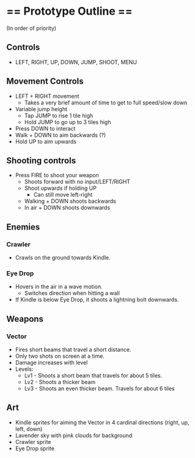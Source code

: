 # == Prototype Outline ==  
(In order of priority)
## **Controls**
- LEFT, RIGHT, UP, DOWN, JUMP, SHOOT, MENU

## **Movement Controls**
- LEFT + RIGHT movement
    - Takes a very brief amount of time to get to full speed/slow down
- Variable jump height
    - Tap JUMP to rise 1 tile high
    - Hold JUMP to go up to 3 tiles high
- Press DOWN to interact
- Walk + DOWN to aim backwards (?)
- Hold UP to aim upwards

## **Shooting controls**
- Press FIRE to shoot your weapon
    - Shoots forward with no input/LEFT/RIGHT
    - Shoot upwards if holding UP
        - Can still move left-right
    - Walking + DOWN shoots backwards
    - In air + DOWN shoots downwards

## **Enemies**
### Crawler 
- Crawls on the ground towards Kindle.

### Eye Drop
- Hovers in the air in a wave motion. 
    - Switches direction when hitting a wall
- If Kindle is below Eye Drop, it shoots a lightning bolt downwards.

## **Weapons**
### Vector
- Fires short beams that travel a short distance.
- Only two shots on screen at a time.
- Damage increases with level
- Levels:
    - Lv1 - Shoots a short beam that travels for about 5 tiles.
    - Lv2 - Shoots a thicker beam
    - Lv3 - Shoots an even thicker beam. Travels for about 6 tiles

## Art
- Kindle sprites for aiming the Vector in 4 cardinal directions (right, up, left, down)
- Lavender sky with pink clouds for background
- Crawler sprite
- Eye Drop sprite
